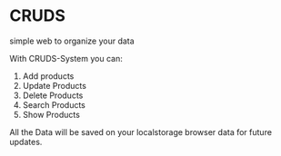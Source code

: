 # CRUDS
simple web to organize your data 

With CRUDS-System you can:
1) Add products
2) Update Products
3) Delete Products
4) Search Products
5) Show Products

All the Data will be saved on your localstorage browser data for future updates. 
